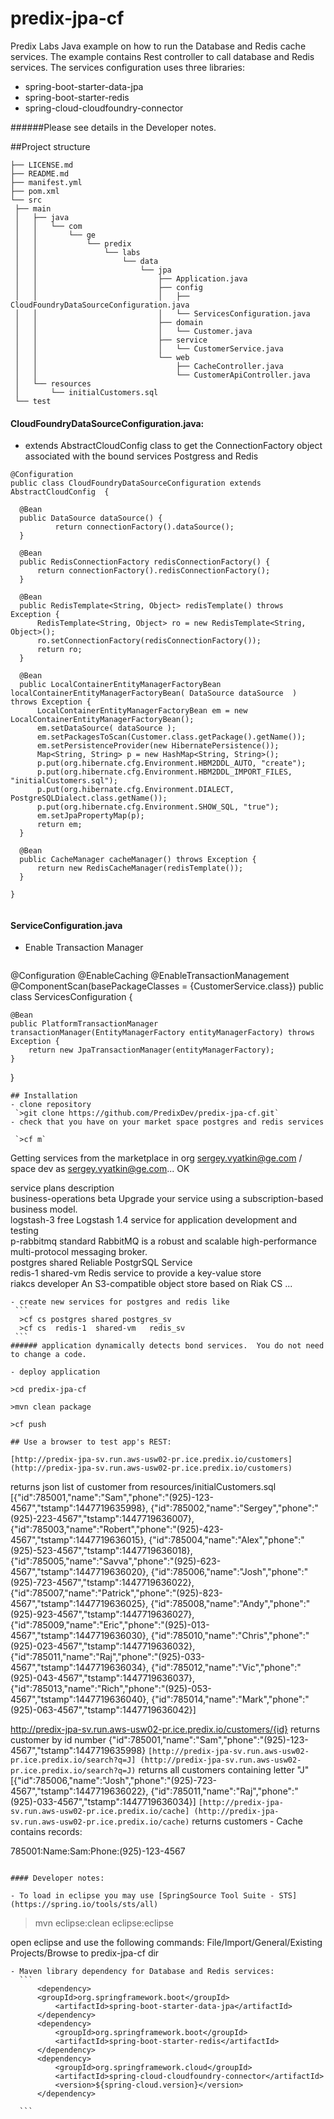 # predix-jpa-cf
Predix Labs Java example on how to run the Database and Redis cache services.
The example contains Rest controller to call database and Redis services.  The services configuration uses three libraries:
- spring-boot-starter-data-jpa
- spring-boot-starter-redis
- spring-cloud-cloudfoundry-connector

######Please see details in the Developer notes.

##Project structure

   ``` 
├── LICENSE.md
├── README.md
├── manifest.yml
├── pom.xml
└── src
    ├── main
    │   ├── java
    │   │   └── com
    │   │       └── ge
    │   │           └── predix
    │   │               └── labs
    │   │                   └── data
    │   │                       └── jpa
    │   │                           ├── Application.java
    │   │                           ├── config
    │   │                           │   ├── CloudFoundryDataSourceConfiguration.java
    │   │                           │   └── ServicesConfiguration.java
    │   │                           ├── domain
    │   │                           │   └── Customer.java
    │   │                           ├── service
    │   │                           │   └── CustomerService.java
    │   │                           └── web
    │   │                               ├── CacheController.java
    │   │                               └── CustomerApiController.java
    │   └── resources
    │       └── initialCustomers.sql
    └── test
   ``` 
#### CloudFoundryDataSourceConfiguration.java:
 -  extends AbstractCloudConfig class to get the ConnectionFactory object associated with the bound services Postgress and Redis
 
  ```
@Configuration
public class CloudFoundryDataSourceConfiguration extends AbstractCloudConfig  {

    @Bean
    public DataSource dataSource() {
    		return connectionFactory().dataSource();
    }
    
    @Bean
    public RedisConnectionFactory redisConnectionFactory() {
        return connectionFactory().redisConnectionFactory();
    }

    @Bean
    public RedisTemplate<String, Object> redisTemplate() throws Exception {
        RedisTemplate<String, Object> ro = new RedisTemplate<String, Object>();
        ro.setConnectionFactory(redisConnectionFactory());
        return ro;
    }
    
    @Bean
    public LocalContainerEntityManagerFactoryBean localContainerEntityManagerFactoryBean( DataSource dataSource  ) throws Exception {
        LocalContainerEntityManagerFactoryBean em = new LocalContainerEntityManagerFactoryBean();
        em.setDataSource( dataSource );
        em.setPackagesToScan(Customer.class.getPackage().getName());
        em.setPersistenceProvider(new HibernatePersistence());
        Map<String, String> p = new HashMap<String, String>();
        p.put(org.hibernate.cfg.Environment.HBM2DDL_AUTO, "create");
        p.put(org.hibernate.cfg.Environment.HBM2DDL_IMPORT_FILES, "initialCustomers.sql");
        p.put(org.hibernate.cfg.Environment.DIALECT, PostgreSQLDialect.class.getName());
        p.put(org.hibernate.cfg.Environment.SHOW_SQL, "true");
        em.setJpaPropertyMap(p);
        return em;
    }

    @Bean
    public CacheManager cacheManager() throws Exception {
        return new RedisCacheManager(redisTemplate());
    }

}
	
   ``` 
   
#### ServiceConfiguration.java
 - Enable Transaction Manager 

   ```  
@Configuration
@EnableCaching
@EnableTransactionManagement
@ComponentScan(basePackageClasses = {CustomerService.class})
public class ServicesConfiguration {

    @Bean
    public PlatformTransactionManager transactionManager(EntityManagerFactory entityManagerFactory) throws Exception {
        return new JpaTransactionManager(entityManagerFactory);
    }
} 

   ```  
## Installation
 - clone repository  
    `>git clone https://github.com/PredixDev/predix-jpa-cf.git`
 - check that you have on your market space postgres and redis services 
 
    `>cf m`
   
   ``` 
   Getting services from the marketplace in org sergey.vyatkin@ge.com / space dev as sergey.vyatkin@ge.com...
   OK

   service                    plans       description   
   business-operations        beta        Upgrade your service using a subscription-based business model.   
   logstash-3                 free        Logstash 1.4 service for application development and testing   
   p-rabbitmq                 standard    RabbitMQ is a robust and scalable high-performance multi-protocol messaging broker.  
   postgres                   shared      Reliable PostgrSQL Service   
   redis-1                    shared-vm   Redis service to provide a key-value store   
   riakcs                     developer   An S3-compatible object store based on Riak CS 
   ...
   ```
 - create new services for postgres and redis like 
    ``` 
     >cf cs postgres shared postgres_sv 
     >cf cs  redis-1  shared-vm   redis_sv 
    ``` 
###### application dynamically detects bond services.  You do not need to change a code. 

 - deploy application 
 
  ```
    >cd predix-jpa-cf
    
    >mvn clean package
    
    >cf push 
    
  ```
## Use a browser to test app's REST: 

 [http://predix-jpa-sv.run.aws-usw02-pr.ice.predix.io/customers] (http://predix-jpa-sv.run.aws-usw02-pr.ice.predix.io/customers)
   ```  
 returns json list of customer from resources/initialCustomers.sql
 [{"id":785001,"name":"Sam","phone":"(925)-123-4567","tstamp":1447719635998},
 {"id":785002,"name":"Sergey","phone":"(925)-223-4567","tstamp":1447719636007},
 {"id":785003,"name":"Robert","phone":"(925)-423-4567","tstamp":1447719636015},
 {"id":785004,"name":"Alex","phone":"(925)-523-4567","tstamp":1447719636018},
 {"id":785005,"name":"Savva","phone":"(925)-623-4567","tstamp":1447719636020},
 {"id":785006,"name":"Josh","phone":"(925)-723-4567","tstamp":1447719636022},
 {"id":785007,"name":"Patrick","phone":"(925)-823-4567","tstamp":1447719636025},
 {"id":785008,"name":"Andy","phone":"(925)-923-4567","tstamp":1447719636027},
 {"id":785009,"name":"Eric","phone":"(925)-013-4567","tstamp":1447719636030},
 {"id":785010,"name":"Chris","phone":"(925)-023-4567","tstamp":1447719636032},
 {"id":785011,"name":"Raj","phone":"(925)-033-4567","tstamp":1447719636034},
 {"id":785012,"name":"Vic","phone":"(925)-043-4567","tstamp":1447719636037},
 {"id":785013,"name":"Rich","phone":"(925)-053-4567","tstamp":1447719636040},
 {"id":785014,"name":"Mark","phone":"(925)-063-4567","tstamp":1447719636042}] 
 
 http://predix-jpa-sv.run.aws-usw02-pr.ice.predix.io/customers/{id}
 returns customer by id number 
 {"id":785001,"name":"Sam","phone":"(925)-123-4567","tstamp":1447719635998}
    ```
 [http://predix-jpa-sv.run.aws-usw02-pr.ice.predix.io/search?q=J] (http://predix-jpa-sv.run.aws-usw02-pr.ice.predix.io/search?q=J)
    ```
 returns all customers containing letter "J" 
 [{"id":785006,"name":"Josh","phone":"(925)-723-4567","tstamp":1447719636022},
 {"id":785011,"name":"Raj","phone":"(925)-033-4567","tstamp":1447719636034}]
    ```
 [http://predix-jpa-sv.run.aws-usw02-pr.ice.predix.io/cache] (http://predix-jpa-sv.run.aws-usw02-pr.ice.predix.io/cache)
    ```
 returns 
 customers - Cache contains records: 

 785001:Name:Sam:Phone:(925)-123-4567
 
   ```  

#### Developer notes:

 - To load in eclipse you may use [SpringSource Tool Suite - STS](https://spring.io/tools/sts/all)  
  ```
  >mvn eclipse:clean eclipse:eclipse  
  
  open eclipse and use the following commands:
  File/Import/General/Existing Projects/Browse to predix-jpa-cf dir   
  ```
 - Maven library dependency for Database and Redis services:
    ```
		<dependency>
		<groupId>org.springframework.boot</groupId>
			<artifactId>spring-boot-starter-data-jpa</artifactId>
		</dependency>
		<dependency>
			<groupId>org.springframework.boot</groupId>
			<artifactId>spring-boot-starter-redis</artifactId>
		</dependency>
		<dependency>
			<groupId>org.springframework.cloud</groupId>
			<artifactId>spring-cloud-cloudfoundry-connector</artifactId>
			<version>${spring-cloud.version}</version>
		</dependency>
	
    ```
